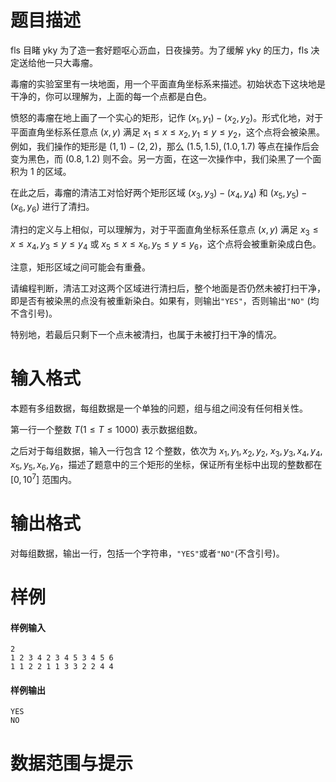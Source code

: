 
# 题目描述

fls 目睹 yky 为了造一套好题呕心沥血，日夜操劳。为了缓解 yky 的压力，fls 决定送给他一只大毒瘤。

毒瘤的实验室里有一块地面，用一个平面直角坐标系来描述。初始状态下这块地是干净的，你可以理解为，上面的每一个点都是白色。

愤怒的毒瘤在地上画了一个实心的矩形，记作 $(x_1,y_1)-(x_2,y_2)$。形式化地，对于平面直角坐标系任意点 $(x,y)$ 满足 $x_1 \leq x \leq x_2, y_1 \leq y \leq y_2$，这个点将会被染黑。例如，我们操作的矩形是 $(1,1)-(2,2)$，那么 $(1.5,1.5),(1.0,1.7)$ 等点在操作后会变为黑色，而 $(0.8,1.2)$ 则不会。另一方面，在这一次操作中，我们染黑了一个面积为 $1$ 的区域。

在此之后，毒瘤的清洁工对恰好两个矩形区域 $(x_3,y_3)-(x_4,y_4)$ 和 $(x_5,y_5)-(x_6,y_6)$ 进行了清扫。

清扫的定义与上相似，可以理解为，对于平面直角坐标系任意点 $(x,y)$ 满足 $x_3 \leq x \leq x_4, y_3 \leq y \leq y_4$ 或 $x_5 \leq x \leq x_6, y_5 \leq y \leq y_6$，这个点将会被重新染成白色。

注意，矩形区域之间可能会有重叠。

请编程判断，清洁工对这两个区域进行清扫后，整个地面是否仍然未被打扫干净，即是否有被染黑的点没有被重新染白。如果有，则输出`"YES"`，否则输出`"NO"` (均不含引号)。

特别地，若最后只剩下一个点未被清扫，也属于未被打扫干净的情况。

# 输入格式

本题有多组数据，每组数据是一个单独的问题，组与组之间没有任何相关性。

第一行一个整数 $T(1\leq T\leq 1000)$ 表示数据组数。

之后对于每组数据，输入一行包含 $12$ 个整数，依次为 $x_1,y_1,x_2,y_2,$ $x_3,y_3,x_4,y_4,$ $x_5,y_5,x_6,y_6$，描述了题意中的三个矩形的坐标，保证所有坐标中出现的整数都在 $[0,10^7]$ 范围内。

# 输出格式

对每组数据，输出一行，包括一个字符串，`"YES"`或者`"NO"`(不含引号)。

# 样例

#### 样例输入

``` plain
2
1 2 3 4 2 3 4 5 3 4 5 6
1 1 2 2 1 1 3 3 2 2 4 4
```

#### 样例输出

``` plain
YES
NO
```

# 数据范围与提示



